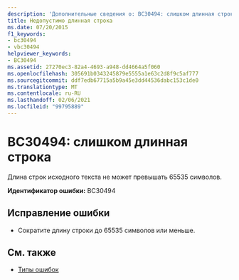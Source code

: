 ```yaml
---
description: 'Дополнительные сведения о: BC30494: слишком длинная строка'
title: Недопустимо длинная строка
ms.date: 07/20/2015
f1_keywords:
- bc30494
- vbc30494
helpviewer_keywords:
- BC30494
ms.assetid: 27270ec3-82a4-4693-a948-dd4664a5f060
ms.openlocfilehash: 305691b0343245879e5555a1e63c2d8f9c5af777
ms.sourcegitcommit: ddf7edb67715a5b9a45e3dd44536dabc153c1de0
ms.translationtype: MT
ms.contentlocale: ru-RU
ms.lasthandoff: 02/06/2021
ms.locfileid: "99795889"
---
```

# <a name="bc30494-line-is-too-long"></a>BC30494: слишком длинная строка

Длина строк исходного текста не может превышать 65535 символов.

 **Идентификатор ошибки:** BC30494

## <a name="to-correct-this-error"></a>Исправление ошибки

- Сократите длину строки до 65535 символов или меньше.

## <a name="see-also"></a>См. также

- [Типы ошибок](../../programming-guide/language-features/error-types.md)
